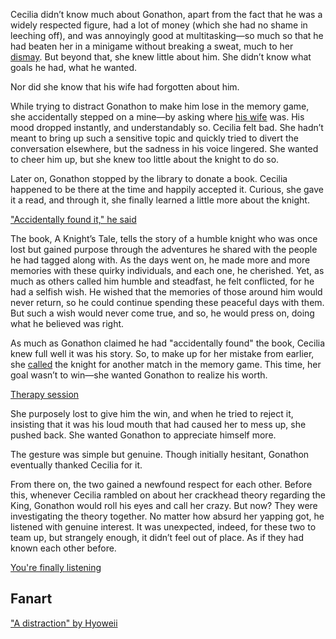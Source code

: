 <!-- title: Green and Orange -->

Cecilia didn’t know much about Gonathon, apart from the fact that he was a widely respected figure, had a lot of money (which she had no shame in leeching off), and was annoyingly good at multitasking—so much so that he had beaten her in a minigame without breaking a sweat, much to her [dismay](https://www.youtube.com/live/iAYrdIlfVf0?feature=shared&t=5502). But beyond that, she knew little about him. She didn’t know what goals he had, what he wanted.

Nor did she know that his wife had forgotten about him.

While trying to distract Gonathon to make him lose in the memory game, she accidentally stepped on a mine—by asking where [his wife](https://www.youtube.com/live/iAYrdIlfVf0?feature=shared&t=6080) was. His mood dropped instantly, and understandably so. Cecilia felt bad. She hadn’t meant to bring up such a sensitive topic and quickly tried to divert the conversation elsewhere, but the sadness in his voice lingered. She wanted to cheer him up, but she knew too little about the knight to do so.

Later on, Gonathon stopped by the library to donate a book. Cecilia happened to be there at the time and happily accepted it. Curious, she gave it a read, and through it, she finally learned a little more about the knight.

["Accidentally found it," he said](#embed:https://www.youtube.com/live/iAYrdIlfVf0?feature=shared&t=6827)

The book, A Knight’s Tale, tells the story of a humble knight who was once lost but gained purpose through the adventures he shared with the people he had tagged along with. As the days went on, he made more and more memories with these quirky individuals, and each one, he cherished. Yet, as much as others called him humble and steadfast, he felt conflicted, for he had a selfish wish. He wished that the memories of those around him would never return, so he could continue spending these peaceful days with them. But such a wish would never come true, and so, he would press on, doing what he believed was right.

As much as Gonathon claimed he had "accidentally found" the book, Cecilia knew full well it was his story. So, to make up for her mistake from earlier, she [called](https://www.youtube.com/live/iAYrdIlfVf0?feature=shared&t=9566) the knight for another match in the memory game. This time, her goal wasn’t to win—she wanted Gonathon to realize his worth.

[Therapy session](#embed:https://www.youtube.com/live/iAYrdIlfVf0?feature=shared&t=10047)

She purposely lost to give him the win, and when he tried to reject it, insisting that it was his loud mouth that had caused her to mess up, she pushed back. She wanted Gonathon to appreciate himself more.

The gesture was simple but genuine. Though initially hesitant, Gonathon eventually thanked Cecilia for it.

From there on, the two gained a newfound respect for each other. Before this, whenever Cecilia rambled on about her crackhead theory regarding the King, Gonathon would roll his eyes and call her crazy. But now? They were investigating the theory together. No matter how absurd her yapping got, he listened with genuine interest. It was unexpected, indeed, for these two to team up, but strangely enough, it didn’t feel out of place. As if they had known each other before.

[You're finally listening](#embed:https://www.youtube.com/live/iAYrdIlfVf0?feature=shared&t=10359)

## Fanart

["A distraction" by Hyoweii](https://x.com/weiiyxn/status/1832436596261724166)
